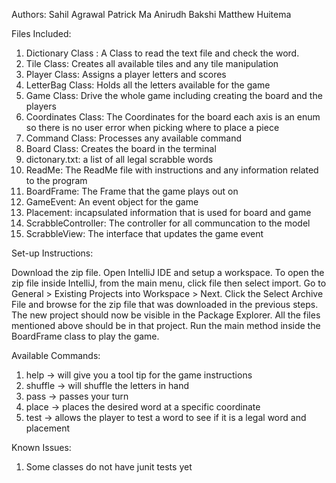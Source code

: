 Authors: 
Sahil Agrawal
Patrick Ma
Anirudh Bakshi 
Matthew Huitema



Files Included:

1. Dictionary Class : A Class to read the text file and check the word.  
2. Tile Class: Creates all available tiles and any tile manipulation
3. Player Class: Assigns a player letters and scores
4. LetterBag Class: Holds all the letters available for the game
5. Game Class: Drive the whole game including creating the board and the players
6. Coordinates Class: The Coordinates for the board each axis is an enum so there is no user error when picking where to place a piece
7. Command Class: Processes any available command
8. Board Class: Creates the board in the terminal
9. dictonary.txt: a list of all legal scrabble words
10. ReadMe: The ReadMe file with instructions and any information related to the program 
11. BoardFrame: The Frame that the game plays out on 
12. GameEvent: An event object for the game
13. Placement: incapsulated information that is used for board and game
14. ScrabbleController: The controller for all communcation to the model 
15. ScrabbleView: The interface that updates the game event



Set-up Instructions:

Download the zip file. Open IntelliJ IDE and setup a workspace. To open the zip file inside IntelliJ,
from the main menu, click file then select import. Go to General > Existing Projects into Workspace > Next. 
Click the Select Archive File and browse for the zip file that was downloaded in the previous steps. 
The new project should now be visible in the Package Explorer. All the files mentioned above should be in that project. 
Run the main method inside the BoardFrame class to play the game.


Available Commands:
1. help -> will give you a tool tip for the game instructions
2. shuffle -> will shuffle the letters in hand 
3. pass -> passes your turn 
4. place -> places the desired word at a specific coordinate
5. test -> allows the player to test a word to see if it is a legal word and placement



Known Issues: 
1. Some classes do not have junit tests yet


